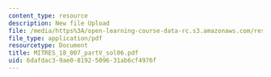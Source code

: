 ```yaml
---
content_type: resource
description: New file Upload
file: /media/https%3A/open-learning-course-data-rc.s3.amazonaws.com/res-18-007-calculus-revisited-multivariable-calculus-fall-2011/6dafdac39ae08192509631ab6cf4976f_MITRES_18_007_partV_sol06.pdf
file_type: application/pdf
resourcetype: Document
title: MITRES_18_007_partV_sol06.pdf
uid: 6dafdac3-9ae0-8192-5096-31ab6cf4976f
---
```

